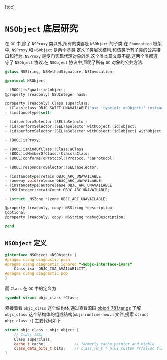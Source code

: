 [toc]

# `NSObject` 底层研究

在 `OC` 中,除了 `NSProxy` 类以外,所有的类都是 `NSObject` 的子类.在 `Foundation` 框架中, `NSProxy` 和 `NSObject` 是两个基类,定义了类层次结构,和该类所有子类的公共接口和行为.
`NSProxy` 是专门实现代理对象的类,这个类本篇文章不提.这两个类都遵守了 `NSObject` 协议.在 `NSObject` 协议中,声明了所有 `OC` 对象的公共方法.

```Objective-C
@class NSString, NSMethodSignature, NSInvocation;

@protocol NSObject

- (BOOL)isEqual:(id)object;
@property (readonly) NSUInteger hash;

@property (readonly) Class superclass;
- (Class)class OBJC_SWIFT_UNAVAILABLE("use 'type(of: anObject)' instead");
- (instancetype)self;

- (id)performSelector:(SEL)aSelector;
- (id)performSelector:(SEL)aSelector withObject:(id)object;
- (id)performSelector:(SEL)aSelector withObject:(id)object1 withObject:(id)object2;

- (BOOL)isProxy;

- (BOOL)isKindOfClass:(Class)aClass;
- (BOOL)isMemberOfClass:(Class)aClass;
- (BOOL)conformsToProtocol:(Protocol *)aProtocol;

- (BOOL)respondsToSelector:(SEL)aSelector;

- (instancetype)retain OBJC_ARC_UNAVAILABLE;
- (oneway void)release OBJC_ARC_UNAVAILABLE;
- (instancetype)autorelease OBJC_ARC_UNAVAILABLE;
- (NSUInteger)retainCount OBJC_ARC_UNAVAILABLE;

- (struct _NSZone *)zone OBJC_ARC_UNAVAILABLE;

@property (readonly, copy) NSString *description;
@optional
@property (readonly, copy) NSString *debugDescription;

@end
```

## `NSObject` 定义

```Objective-C
@interface NSObject <NSObject> {
#pragma clang diagnostic push
#pragma clang diagnostic ignored "-Wobjc-interface-ivars"
    Class isa  OBJC_ISA_AVAILABILITY;
#pragma clang diagnostic pop
}
```

而 `Class` 在 `OC` 中的定义为

```Objective-C
typedef struct objc_class *Class;
```

紧接着看 `objc_class` 这个结构体,通过查看源码 [objc4-781.tar.gz](https://opensource.apple.com/tarballs/objc4/) 了解 `objc_class` 这个结构体的组成结构(`objc-runtime-new.h` 文件,搜索 `struct objc_class :`)
主要代码如下

```C++
struct objc_class : objc_object {
    // Class ISA;
    Class superclass;
    cache_t cache;             // formerly cache pointer and vtable
    class_data_bits_t bits;    // class_rw_t * plus custom rr/alloc flags
}
```

